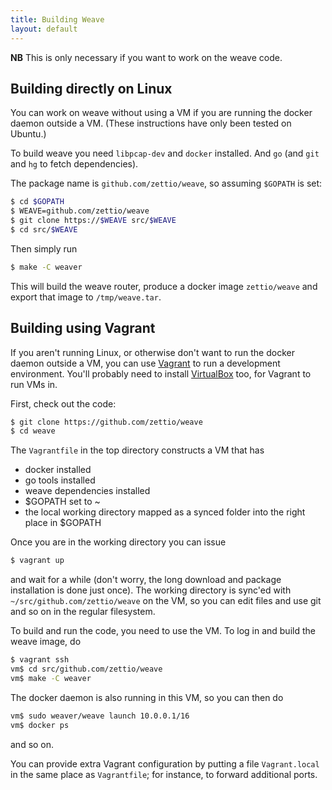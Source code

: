 ```yaml
---
title: Building Weave
layout: default
---
```


**NB** This is only necessary if you want to work on the weave code.

## Building directly on Linux

You can work on weave without using a VM if you are running the docker
daemon outside a VM. (These instructions have only been tested on
Ubuntu.)

To build weave you need `libpcap-dev` and `docker` installed. And `go`
(and `git` and `hg` to fetch dependencies).

The package name is `github.com/zettio/weave`, so assuming `$GOPATH`
is set:

```bash
$ cd $GOPATH
$ WEAVE=github.com/zettio/weave
$ git clone https://$WEAVE src/$WEAVE
$ cd src/$WEAVE
```

Then simply run

```bash
$ make -C weaver
```

This will build the weave router, produce a docker image
`zettio/weave` and export that image to `/tmp/weave.tar`.

## Building using Vagrant

If you aren't running Linux, or otherwise don't want to run the docker
daemon outside a VM, you can use
[Vagrant](https://www.vagrantup.com/downloads.html) to run a
development environment. You'll probably need to install
[VirtualBox](https://www.virtualbox.org/wiki/Downloads) too, for
Vagrant to run VMs in.

First, check out the code:

```bash
$ git clone https://github.com/zettio/weave
$ cd weave
```

The `Vagrantfile` in the top directory constructs a VM that has

 * docker installed
 * go tools installed
 * weave dependencies installed
 * $GOPATH set to ~
 * the local working directory mapped as a synced folder into the
   right place in $GOPATH

Once you are in the working directory you can issue

```bash
$ vagrant up
```

and wait for a while (don't worry, the long download and package
installation is done just once). The working directory is sync'ed with
`~/src/github.com/zettio/weave` on the VM, so you can edit files and
use git and so on in the regular filesystem.

To build and run the code, you need to use the VM. To log in and build
the weave image, do

```bash
$ vagrant ssh
vm$ cd src/github.com/zettio/weave
vm$ make -C weaver
```

The docker daemon is also running in this VM, so you can then do

```bash
vm$ sudo weaver/weave launch 10.0.0.1/16
vm$ docker ps
```

and so on.

You can provide extra Vagrant configuration by putting a file
`Vagrant.local` in the same place as `Vagrantfile`; for instance, to
forward additional ports.
